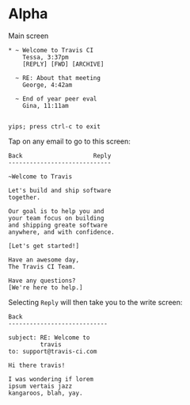 # Alpha

Main screen
```
* ~ Welcome to Travis CI
    Tessa, 3:37pm
    [REPLY] [FWD] [ARCHIVE]  

  ~ RE: About that meeting
    George, 4:42am
 
  ~ End of year peer eval
    Gina, 11:11am 


yips; press ctrl-c to exit
```

Tap on any email to go to this screen:
```
Back                    Reply
-----------------------------

~Welcome to Travis

Let's build and ship software 
together.

Our goal is to help you and 
your team focus on building
and shipping greate software
anywhere, and with confidence.

[Let's get started!]

Have an awesome day,
The Travis CI Team.

Have any questions?
[We're here to help.]
```

Selecting `Reply` will then 
take you to the write screen:

```
Back
----------------------------

subject: RE: Welcome to 
         travis 
to: support@travis-ci.com

Hi there travis! 

I was wondering if lorem
ipsum vertais jazz 
kangaroos, blah, yay.
```

